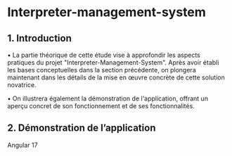 # Interpreter-management-system

## 1.	Introduction

•	La partie théorique de cette étude vise à approfondir les aspects pratiques du projet "Interpreter-Management-System". Après avoir établi les bases conceptuelles dans la section précédente, on plongera maintenant dans les détails de la mise en œuvre concrète de cette solution novatrice.

•	On illustrera également la démonstration de l'application, offrant un aperçu concret de son fonctionnement et de ses fonctionnalités. 

## 2.	Démonstration de l’application


Angular 17

